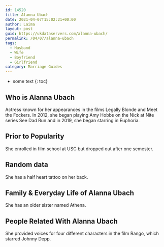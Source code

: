 ```yaml
---
id: 14520
title: Alanna Ubach
date: 2021-04-07T15:02:21+00:00
author: Laima
layout: post
guid: https://ukdataservers.com/alanna-ubach/
permalink: /04/07/alanna-ubach
tags:
  - Husband
  - Wife
  - Boyfriend
  - Girlfriend
category: Marriage Guides
---
```


* some text
{: toc}


## Who is Alanna Ubach
                  
                  
                  
Actress known for her appearances in the films Legally Blonde and Meet the Fockers. In 2012, she began playing Amy Hobbs on the Nick at Nite series See Dad Run and in 2019, she began starring in Euphoria.
                  
              
            
              
            
                
                
                
## Prior to Popularity
                  
                  
                  
She enrolled in film school at USC but dropped out after one semester.
                  
              
            
              
            
                
                
                
## Random data
                  
                  
                  
She has a half heart tattoo on her back.
                  
              
            
              
            
                
                
                
## Family & Everyday Life of Alanna Ubach
                  
                  
                  
She has an older sister named Athena.
                  
              
            
              
            
                
                
                
## People Related With Alanna Ubach
                  
                  
                  
She provided voices for four different characters in the film Rango, which starred Johnny Depp.
                  
              
            
              
            
                
              
            
              
              
            
            
              
            
          
          
          